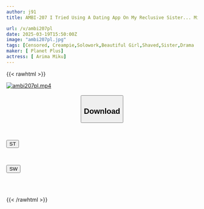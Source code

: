 ```yaml
---
author: j91
title: AMBI-207 I Tried Using A Dating App On My Reclusive Sister... Miku Arima

url: /v/ambi207pl
date: 2025-03-19T15:50:00Z
image: "ambi207pl.jpg"
tags: [Censored, Creampie,Solowork,Beautiful Girl,Shaved,Sister,Drama	]
maker: [ Planet Plus]
actress: [ Arima Miku]
---
```



{{< rawhtml >}}

<div class="video" data-videoid="AMGMe1BpjWFXyWB">
    <a href="javascript:;">
        <img src="/v/ambi207pl/ambi207pl.jpg" width="WIDTH" height="HEIGHT" alt="ambi207pl.mp4" loading="lazy">
    </a>
</div>

<script type="text/javascript" src="https://j91.asia/asset/on-demand-st.js"></script>

<br>
  <link rel="stylesheet" href="https://j91.asia/asset/bs5.css">
  
  <center>
  <button class="btn btn-primary" type="button" data-bs-toggle="collapse" data-bs-target=".multi-collapse" aria-expanded="false" aria-controls="multiCollapseExample1 multiCollapseExample2"><h2>Download</h2></button></center>
</p>
<div class="row">
  <div class="col">
    <div class="collapse multi-collapse" id="multiCollapseExample1">
      <div class="card card-body">
	      	      <br>
<div class="buttons">  
<p><a href="/v/ambi207pl/st.html" target="_blank"><button class="btn-hover color-3"><i class="fa fa-download"></i> ST</button></a></p></div>
    </div>
  </div>
</div>
  <div class="col">
    <div class="collapse multi-collapse" id="multiCollapseExample2">
      <div class="card card-body">
	      <br>
<div class="buttons">
<p><a href="/v/ambi207pl/sw.html" target="_blank"><button class="btn-hover color-2"><i class="fa fa-download"></i> SW</button></a></p></div>
<br><br>
      </div>
    </div>
  </div>
</div>

{{< /rawhtml >}}